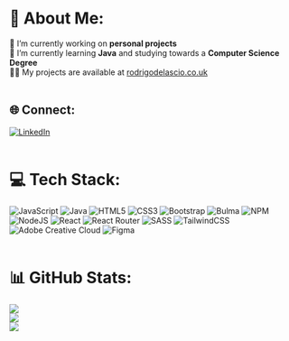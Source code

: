 # 💫 About Me:

🔭 I’m currently working on **personal projects**
<br>🌱 I’m currently learning **Java** and studying towards a **Computer Science Degree**
<br>👨‍💻 My projects are available at [rodrigodelascio.co.uk](https://rodrigodelascio.co.uk/)
<br><br>

## 🌐 Connect:

[![LinkedIn](https://img.shields.io/badge/LinkedIn-%230077B5.svg?logo=linkedin&logoColor=white)](https://linkedin.com/in/rodrigo-de-lascio)
<br><br>

# 💻 Tech Stack:

![JavaScript](https://img.shields.io/badge/javascript-%23323330.svg?style=flat-square&logo=javascript&logoColor=%23F7DF1E) ![Java](https://img.shields.io/badge/java-%23ED8B00.svg?style=flat-square&logo=openjdk&logoColor=white) ![HTML5](https://img.shields.io/badge/html5-%23E34F26.svg?style=flat-square&logo=html5&logoColor=white) ![CSS3](https://img.shields.io/badge/css3-%231572B6.svg?style=flat-square&logo=css3&logoColor=white) ![Bootstrap](https://img.shields.io/badge/bootstrap-%238511FA.svg?style=flat-square&logo=bootstrap&logoColor=white) ![Bulma](https://img.shields.io/badge/bulma-00D0B1?style=flat-square&logo=bulma&logoColor=white) ![NPM](https://img.shields.io/badge/NPM-%23CB3837.svg?style=flat-square&logo=npm&logoColor=white) ![NodeJS](https://img.shields.io/badge/node.js-6DA55F?style=flat-square&logo=node.js&logoColor=white) ![React](https://img.shields.io/badge/react-%2320232a.svg?style=flat-square&logo=react&logoColor=%2361DAFB) ![React Router](https://img.shields.io/badge/React_Router-CA4245?style=flat-square&logo=react-router&logoColor=white) ![SASS](https://img.shields.io/badge/SASS-hotpink.svg?style=flat-square&logo=SASS&logoColor=white) ![TailwindCSS](https://img.shields.io/badge/tailwindcss-%2338B2AC.svg?style=flat-square&logo=tailwind-css&logoColor=white) ![Adobe Creative Cloud](https://img.shields.io/badge/Adobe%20Creative%20Cloud-DA1F26.svg?style=flat-square&logo=Adobe%20Creative%20Cloud&logoColor=white) ![Figma](https://img.shields.io/badge/figma-%23F24E1E.svg?style=flat-square&logo=figma&logoColor=white)
<br><br>

# 📊 GitHub Stats:

![](https://github-readme-stats.vercel.app/api?username=rodrigodelascio&theme=radical&hide_border=false&include_all_commits=false&count_private=true)<br/>
![](https://github-readme-streak-stats.herokuapp.com/?user=rodrigodelascio&theme=radical&hide_border=false)<br/>
![](https://github-readme-stats.vercel.app/api/top-langs/?username=rodrigodelascio&theme=radical&hide_border=false&include_all_commits=false&count_private=true&layout=compact)
